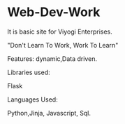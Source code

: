 # Web-Dev-Work

It is basic site for Viyogi Enterprises.

"Don't Learn To Work, Work To Learn"

Features:
dynamic,Data driven.

Libraries used:

Flask

Languages Used:

Python,Jinja, Javascript, Sql.
